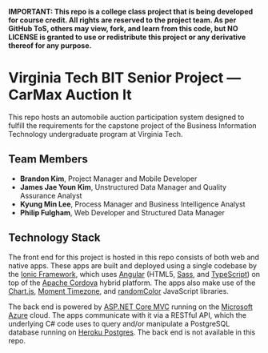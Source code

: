 **IMPORTANT: This repo is a college class project that is being developed for course credit. All rights are reserved to the project team. As per GitHub ToS, others may view, fork, and learn from this code, but NO LICENSE is granted to use or redistribute this project or any derivative thereof for any purpose.**

# Virginia Tech BIT Senior Project — CarMax Auction It

This repo hosts an automobile auction participation system designed to fulfill the requirements for the capstone project of the Business Information Technology undergraduate program at Virginia Tech.

## Team Members

* **Brandon Kim**, Project Manager and Mobile Developer
* **James Jae Youn Kim**, Unstructured Data Manager and Quality Assurance Analyst
* **Kyung Min Lee**, Process Manager and Business Intelligence Analyst
* **Philip Fulgham**, Web Developer and Structured Data Manager

## Technology Stack

The front end for this project is hosted in this repo consists of both web and native apps. These apps are built and deployed using a single codebase by the [Ionic Framework](http://ionicframework.com), which uses [Angular](http://angular.io) (HTML5, [Sass](http://sass-lang.com), and [TypeScript](https://www.typescriptlang.org)) on top of the [Apache Cordova](https://cordova.apache.org) hybrid platform. The apps also make use of the [Chart.js](http://www.chartjs.org), [Moment Timezone](http://momentjs.com/timezone/), and [randomColor](https://randomcolor.llllll.li/) JavaScript libraries.

The back end is powered by [ASP.NET Core MVC](https://www.asp.net/core) running on the [Microsoft Azure](https://azure.microsoft.com) cloud. The apps communicate with it via a RESTful API, which the underlying C# code uses to query and/or manipulate a PostgreSQL database running on [Heroku Postgres](https://www.heroku.com/postgres). The back end is not available in this repo.